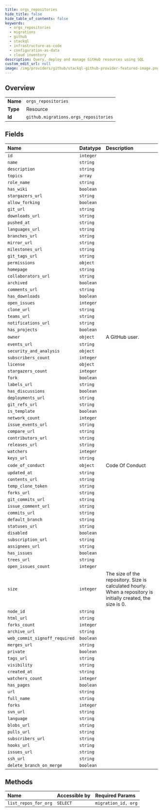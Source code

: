 ```yaml
---
title: orgs_repositories
hide_title: false
hide_table_of_contents: false
keywords:
  - orgs_repositories
  - migrations
  - github    
  - stackql
  - infrastructure-as-code
  - configuration-as-data
  - cloud inventory
description: Query, deploy and manage GitHub resources using SQL
custom_edit_url: null
image: /img/providers/github/stackql-github-provider-featured-image.png
---
```

  
    

## Overview
<table><tbody>
<tr><td><b>Name</b></td><td><code>orgs_repositories</code></td></tr>
<tr><td><b>Type</b></td><td>Resource</td></tr>
<tr><td><b>Id</b></td><td><code>github.migrations.orgs_repositories</code></td></tr>
</tbody></table>

## Fields
| Name | Datatype | Description |
|:-----|:---------|:------------|
| `id` | `integer` |  |
| `name` | `string` |  |
| `description` | `string` |  |
| `topics` | `array` |  |
| `role_name` | `string` |  |
| `has_wiki` | `boolean` |  |
| `stargazers_url` | `string` |  |
| `allow_forking` | `boolean` |  |
| `git_url` | `string` |  |
| `downloads_url` | `string` |  |
| `pushed_at` | `string` |  |
| `languages_url` | `string` |  |
| `branches_url` | `string` |  |
| `mirror_url` | `string` |  |
| `milestones_url` | `string` |  |
| `git_tags_url` | `string` |  |
| `permissions` | `object` |  |
| `homepage` | `string` |  |
| `collaborators_url` | `string` |  |
| `archived` | `boolean` |  |
| `comments_url` | `string` |  |
| `has_downloads` | `boolean` |  |
| `open_issues` | `integer` |  |
| `clone_url` | `string` |  |
| `teams_url` | `string` |  |
| `notifications_url` | `string` |  |
| `has_projects` | `boolean` |  |
| `owner` | `object` | A GitHub user. |
| `events_url` | `string` |  |
| `security_and_analysis` | `object` |  |
| `subscribers_count` | `integer` |  |
| `license` | `object` |  |
| `stargazers_count` | `integer` |  |
| `fork` | `boolean` |  |
| `labels_url` | `string` |  |
| `has_discussions` | `boolean` |  |
| `deployments_url` | `string` |  |
| `git_refs_url` | `string` |  |
| `is_template` | `boolean` |  |
| `network_count` | `integer` |  |
| `issue_events_url` | `string` |  |
| `compare_url` | `string` |  |
| `contributors_url` | `string` |  |
| `releases_url` | `string` |  |
| `watchers` | `integer` |  |
| `keys_url` | `string` |  |
| `code_of_conduct` | `object` | Code Of Conduct |
| `updated_at` | `string` |  |
| `contents_url` | `string` |  |
| `temp_clone_token` | `string` |  |
| `forks_url` | `string` |  |
| `git_commits_url` | `string` |  |
| `issue_comment_url` | `string` |  |
| `commits_url` | `string` |  |
| `default_branch` | `string` |  |
| `statuses_url` | `string` |  |
| `disabled` | `boolean` |  |
| `subscription_url` | `string` |  |
| `assignees_url` | `string` |  |
| `has_issues` | `boolean` |  |
| `trees_url` | `string` |  |
| `open_issues_count` | `integer` |  |
| `size` | `integer` | The size of the repository. Size is calculated hourly. When a repository is initially created, the size is 0. |
| `node_id` | `string` |  |
| `html_url` | `string` |  |
| `forks_count` | `integer` |  |
| `archive_url` | `string` |  |
| `web_commit_signoff_required` | `boolean` |  |
| `merges_url` | `string` |  |
| `private` | `boolean` |  |
| `tags_url` | `string` |  |
| `visibility` | `string` |  |
| `created_at` | `string` |  |
| `watchers_count` | `integer` |  |
| `has_pages` | `boolean` |  |
| `url` | `string` |  |
| `full_name` | `string` |  |
| `forks` | `integer` |  |
| `svn_url` | `string` |  |
| `language` | `string` |  |
| `blobs_url` | `string` |  |
| `pulls_url` | `string` |  |
| `subscribers_url` | `string` |  |
| `hooks_url` | `string` |  |
| `issues_url` | `string` |  |
| `ssh_url` | `string` |  |
| `delete_branch_on_merge` | `boolean` |  |
## Methods
| Name | Accessible by | Required Params |
|:-----|:--------------|:----------------|
| `list_repos_for_org` | `SELECT` | `migration_id, org` |
